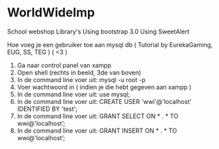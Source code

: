 # WorldWideImp
School webshop Library's
Using bootstrap 3.0
Using SweetAlert

Hoe voeg je een gebruiker toe aan mysql db ( Tutorial by EurekaGaming, EUG, SS, TEG ) ( <3 )

1. Ga naar control panel van xampp
2. Open shell (rechts in beeld, 3de van boven)
3. In de command line voer uit: mysql -u root -p
4. Voer wachtwoord in ( indien je die hebt gegeven aan xampp )
5. In de command line voer uit: use mysql;
6. In de command line voer uit: CREATE USER 'wwi'@'localhost' IDENTIFIED BY 'test';
7. In de command line voer uit: GRANT SELECT ON * . * TO wwi@'localhost’;
8. In de command line voer uit: GRANT INSERT ON * . * TO wwi@'localhost’;